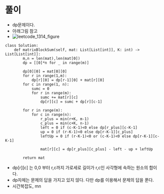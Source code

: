 

# 풀이
- dp문제이다.
- 아래그림 참고
- ![leetcode_1314_figure](https://user-images.githubusercontent.com/51700219/78421741-ece6af80-7694-11ea-9d31-dd15c986f8bc.png)
```python3
class Solution:
    def matrixBlockSum(self, mat: List[List[int]], K: int) -> List[List[int]]:
        m,n = len(mat),len(mat[0])
        dp = [[0]*n for _ in range(m)]
        
        dp[0][0] = mat[0][0]
        for r in range(1,m):
            dp[r][0] = dp[r-1][0] + mat[r][0]
        for c in range(1, n):
            sumc = 0
            for r in range(m):
                sumc += mat[r][c]
                dp[r][c] = sumc + dp[r][c-1]
                
        for r in range(m):
            for c in range(n):
                r_plus = min(r+K, m-1)
                c_plus = min(c+K, n-1)
                left = 0 if (c-K-1)<0 else dp[r_plus][c-K-1]
                up = 0 if (r-K-1)<0 else dp[r-K-1][c_plus]
                leftUp = 0 if (r-K-1)<0 or (c-K-1)<0 else dp[r-K-1][c-K-1]
                
                mat[r][c] = dp[r_plus][c_plus] - left - up + leftUp
        
        return mat
```
- dp[r][c] 는 0,0 부터 r,c까지 가로세로 길이가 r,c인 사각형에 속하는 원소의 합이다.
- dp자체는 문제의 답을 가지고 있지 않다. 다만 dp를 이용해서 문제의 답을 푼다.
- 시간복잡도, mn
